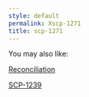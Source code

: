 ```yaml
---
style: default
permalink: Xscp-1271
title: scp-1271
---
```

You may also like:

[Reconciliation](http://scp-wiki.net/reconciliation)

[SCP-1239](http://scp-wiki.net/scp-1239)
